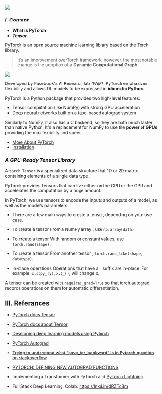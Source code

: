 ![](https://github.com/pytorch/pytorch/blob/master/docs/source/_static/img/pytorch-logo-dark.png)


### *******I. Content*******

- **What is PyTorch**
- ***Tensor***



[PyTorch](https://us.hidester.com/proxy.php?u=eJwrtjI0s1ISmnSq537GmV4ne9cnTHXz1JWsAXPICVc%3D&b=7) is an open source machine learning library based on the Torch library.
        
   >  It's an improvement overTorch framework, however, the most notable change is the adoption of a **Dynamic Computational Graph**.
        
   ![](https://github.com/pytorch/pytorch/blob/master/docs/source/_static/img/dynamic_graph.gif)
    
Developed by Facebook's AI Research lab *(FAIR)* .PyTorch emphasizes flexibility and allows DL models to be expressed in **idiomatic Python**.



PyTorch is a Python package that provides two high-level features:
   
   - Tensor computation (like NumPy) with strong GPU acceleration
   - Deep neural networks built on a tape-based autograd system

Similarly to NumPy, it also has a C backend, so they are both much faster than native Python, It's a replacement for NumPy to use the **power of GPUs** providing the max fexibility and speed.

- [More About PyTorch](https://github.com/pytorch/pytorch#more-about-pytorch)
- [Installation](https://github.com/pytorch/pytorch#installation)
 
 
### *******A GPU-Ready Tensor Library******* 
      
A `torch.Tensor` is a  specialized data structure that 1D or 2D matrix containing elements of a single data type .


PyTorch provides Tensors that can live either on the CPU or the GPU and accelerates the computation by a huge amount.

      
In PyTorch, we use tensors to encode the inputs and outputs of a model, as well as the model’s parameters.
      
   - There are a few main ways to create a tensor, depending on your use case.

   - To create a tensor From a NumPy array , use `np.array(data)`
   
   - To create a tensor With random or constant values, use `torch.rand(shape)`.
   - To create a tensor From another tensor , `torch.rand_like(shape, datatype)`.

   - In-place operations Operations that have a _ suffix are in-place. For example: `x.copy_(y)`, `x.t_()`, will change x.

A tensor can be created with `requires_grad=True` so that torch.autograd records operations on them for automatic differentiation.





III. **Referances**
------------

- [PyTorch docs Tensor](https://pytorch.org/docs/stable/tensors.html)
- [PyTorch docs about Tensor](https://pytorch.org/docs/stable/tensors.html)

- [Developing deep learning models using  Pytorch](https://www.coursera.org/learn/deep-neural-networks-with-pytorch/home/welcome)

- [PyTorch Autograd](https://towardsdatascience.com/pytorch-autograd-understanding-the-heart-of-pytorchs-magic-2686cd94ec95)

- [Trying to understand what “save_for_backward” is in Pytorch question on stackoverflow](https://stackoverflow.com/questions/64460017/trying-to-understand-what-save-for-backward-is-in-pytorch)

- [PYTORCH: DEFINING NEW AUTOGRAD FUNCTIONS](https://pytorch.org/tutorials/beginner/examples_autograd/two_layer_net_custom_function.html)

- Implementing a Transformer with PyTorch and [PyTorch Lightning](https://www.linkedin.com/company/pytorch-lightning/?lipi=urn%3Ali%3Apage%3Ad_flagship3_profile_view_base_recent_activity_details_shares%3BO3kQZoBQQd6AwlfGTfvmDg%3D%3D)

- Full Stack Deep Learning, Colab: https://lnkd.in/dRZTdBm
